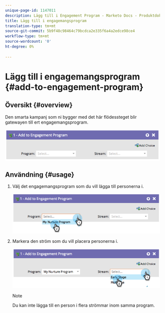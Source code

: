 ```yaml
---
unique-page-id: 1147011
description: Lägg till i Engagement Program - Marketo Docs - Produktdokumentation
title: Lägg till i engagemangsprogram
translation-type: tm+mt
source-git-commit: 5b9f48c98464c79bcdca2e335f6a4a2edce98ce4
workflow-type: tm+mt
source-wordcount: '0'
ht-degree: 0%

---
```



# Lägg till i engagemangsprogram {#add-to-engagement-program}

## Översikt {#overview}

Den smarta kampanj som ni bygger med det här flödessteget blir gatewayen till ert engagemangsprogram.

![](assets/image2014-9-22-14-3a47-3a32.png)

## Användning {#usage}

1. Välj det engagemangsprogram som du vill lägga till personerna i.

   ![](assets/image2014-9-22-14-3a47-3a36.png)

1. Markera den ström som du vill placera personerna i.

   ![](assets/image2014-9-22-14-3a47-3a39.png)

   >[!NOTE]
   >
   >Du kan inte lägga till en person i flera strömmar inom samma program.
